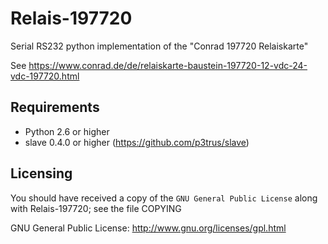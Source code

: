# Relais-197720
Serial RS232 python implementation of the "Conrad 197720 Relaiskarte"

See https://www.conrad.de/de/relaiskarte-baustein-197720-12-vdc-24-vdc-197720.html

Requirements
------------

- Python 2.6 or higher
- slave 0.4.0 or higher (https://github.com/p3trus/slave)



Licensing
---------

You should have received a copy of the `GNU General Public License` along with Relais-197720; see the file COPYING

GNU General Public License: http://www.gnu.org/licenses/gpl.html
